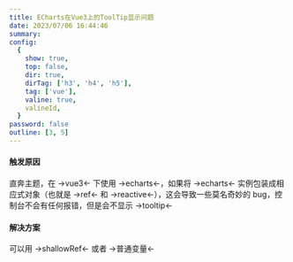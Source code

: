 ```yaml
---
title: ECharts在Vue3上的ToolTip显示问题
date: 2023/07/06 16:44:46
summary:
config:
  {
    show: true,
    top: false,
    dir: true,
    dirTag: ['h3', 'h4', 'h5'],
    tag: ['vue'],
    valine: true,
    valineId,
  }
password: false
outline: [3, 5]
---
```


#### 触发原因

直奔主题，在 ->vue3<- 下使用 ->echarts<-，如果将 ->echarts<- 实例包装成相应式对象（也就是 ->ref<- 和 ->reactive<-），这会导致一些莫名奇妙的 bug，控制台不会有任何报错，但是会不显示 ->tooltip<-

#### 解决方案

可以用 ->shallowRef<- 或者 ->普通变量<-
